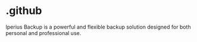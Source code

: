 # .github
Iperius Backup is a powerful and flexible backup solution designed for both personal and professional use.
